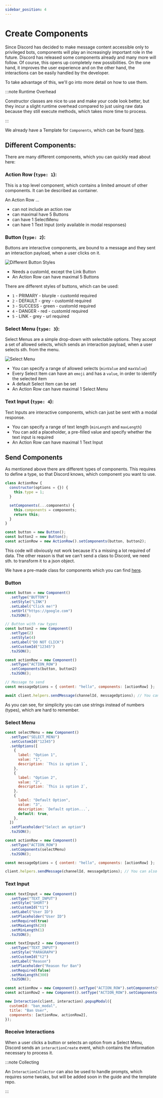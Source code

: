 ```yaml
---
sidebar_position: 4
---
```


# Create Components

Since Discord has decided to make message content accessible only to privileged bots, components will play an
increasingly important role in the future. Discord has released some components already and many more will follow. Of
course, this opens up completely new possibilities. On the one hand, it improves the user experience and on the other
hand, the interactions can be easily handled by the developer.

To take advantage of this, we'll go into more detail on how to use them.

:::note Runtime Overhead

Constructor classes are nice to use and make your code look better, but they incur a slight runtime overhead compared to
just using raw data because they still execute methods, which takes more time to process.

:::

We already have a Template for `Components`, which can be found
[here](https://github.com/discordeno/discordeno/tree/main/template/nodejs/structures/Component.js).

## Different Components:

There are many different components, which you can quickly read about here:

### Action Row (`type: 1`):

This is a top level component, which contains a limited amount of other components. It can be described as container.

An Action Row ...

- can not include an action row
- can maximal have 5 Buttons
- can have 1 SelectMenu
- can have 1 Text Input (only available in modal responses)

### Button (`type: 2`):

Buttons are interactive components, are bound to a message and they sent an interaction payload, when a user clicks on
it.

![Different Button Styles](https://i.imgur.com/jUE2Kp0.png)

- Needs a customId, except the Link Button
- An Action Row can have maximal 5 Buttons

There are different styles of buttons, which can be used:

- `1` - PRIMARY - blurple - customId required
- `2` - DEFAULT - grey - customId required
- `3` - SUCCESS - green - customId required
- `4` - DANGER - red - customId required
- `5` - LINK - grey - url required

### Select Menu (`type: 3`):

Select Menus are a simple drop-down with selectable options. They accept a set of allowed selects, which sends an
interaction payload, when a user selects sth. from the menu.

![Select Menu](https://i.imgur.com/42Hwiuw.png)

- You can specify a range of allowed selects (`minValue` and `maxValue`)
- Every Select Item can have an `emoji` and has a `value`, in order to identify the selected item
- A default Select Item can be set
- An Action Row can have maximal 1 Select Menu

### Text Input (`type: 4`):

Text Inputs are interactive components, which can just be sent with a modal response.

- You can specify a range of text length (`minLength` and `maxLength`)
- You can add a placeholder, a pre-filled value and specify whether the text input is required
- An Action Row can have maximal 1 Text Input

## Send Components

As mentioned above there are different types of components. This requires to define a type, so that Discord knows, which
component you want to use.

```js
class ActionRow {
  constructor(options = {}) {
    this.type = 1;
  }

  setComponents(...components) {
    this.components = components;
    return this;
  }
}
```

```js
const button = new Button();
const button2 = new Button();
const actionRow = new ActionRow().setComponents(button, button2);
```

This code will obviously not work because it's a missing a lot required of data. The other reason is that we can't send
a class to Discord, we need sth. to transform it to a json object.

We have a pre-made class for components which you can find
[here](https://github.com/discordeno/discordeno/tree/main/template/nodejs/structures/Component.js).

### Button

```js
const button = new Component()
  .setType("BUTTON")
  .setStyle("LINK")
  .setLabel("Click me!")
  .setUrl("https://google.com")
  .toJSON();

// Button with raw types
const button2 = new Component()
  .setType(2)
  .setStyle(4)
  .setLabel("DO NOT CLICK")
  .setCustomId("12345")
  .toJSON();

const actionRow = new Component()
  .setType("ACTION_ROW")
  .setComponents(button, button2)
  .toJSON();

// Message to send
const messageOptions = { content: "hello", components: [actionRow] };

await client.helpers.sendMessage(channelId, messageOptions); // You can also use the Message Structure
```

As you can see, for simplicity you can use strings instead of numbers (types), which are hard to remember.

### Select Menu

```js
const selectMenu = new Component()
  .setType("SELECT_MENU")
  .setCustomId("12345")
  .setOptions([
    {
      label: "Option 1",
      value: "1",
      description: `This is option 1`,
    },
    {
      label: "Option 2",
      value: "2",
      description: `This is option 2`,
    },
    {
      label: "Default Option",
      value: "3",
      description: `Default option...`,
      default: true,
    },
  ])
  .setPlaceholder("Select an option")
  .toJSON();

const actionRow = new Component()
  .setType("ACTION_ROW")
  .setComponents(selectMenu)
  .toJSON();

const messageOptions = { content: "hello", components: [actionRow] };

client.helpers.sendMessage(channelId, messageOptions); // You can also use the Message Structure
```

### Text Input

```js
const textInput = new Component()
  .setType("TEXT_INPUT")
  .setStyle("SHORT")
  .setCustomId("t1")
  .setLabel("User ID")
  .setPlaceholder("User ID")
  .setRequired(true)
  .setMaxLength(20)
  .setMinLength(1)
  .toJSON();

const textInput2 = new Component()
  .setType("TEXT_INPUT")
  .setStyle("PARAGRAPH")
  .setCustomId("t2")
  .setLabel("Reason")
  .setPlaceholder("Reason for Ban")
  .setRequired(false)
  .setMaxLength(300)
  .toJSON();

const actionRow = new Component().setType("ACTION_ROW").setComponents(textInput).toJSON();
const actionRow2 = new Component().setType("ACTION_ROW").setComponents(textInput2).toJSON();

new Interaction(client, interaction).popupModal({
  customId: "ban_modal",
  title: "Ban User",
  components: [actionRow, actionRow2],
});
```

### Receive Interactions

When a user clicks a button or selects an option from a Select Menu, Discord sends an `interactionCreate` event, which
contains the information necessary to process it.

:::note Collecting

An `InteractionCollector` can also be used to handle prompts, which requires some tweaks, but will be added soon in the
guide and the template repo.

:::
